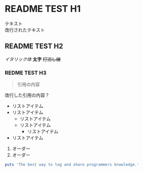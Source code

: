 # README TEST H1
テキスト  
改行されたテキスト
## README TEST H2
*イタリック体*
**太字**
~~打消し線~~
### REDME TEST H3
>引用の内容  

改行した引用の内容？
* リストアイテム
* リストアイテム
	* リストアイテム
	* リストアイテム
		* リストアイテム
* リストアイテム
1. オーダー
2. オーダー

```ruby:qiita.rb
puts 'The best way to log and share programmers knowledge.'
```